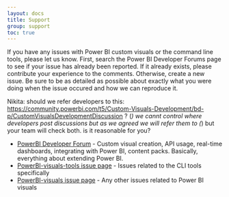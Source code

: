 ```yaml
---
layout: docs
title: Support
group: support
toc: true
---
```


If you have any issues with Power BI custom visuals or the command line tools, please let us know. First, search the Power BI Developer Forums page to see if your issue has already been reported. If it already exists, please contribute your experience to the comments. Otherwise, create a new issue. Be sure to be as detailed as possible about exactly what you were doing when the issue occured and how we can reproduce it.


Nikita: should we refer developers to this: https://community.powerbi.com/t5/Custom-Visuals-Development/bd-p/CustomVisualsDevelopmentDiscussion ? (*)
we cannt control where developers post discussions but as we agreed we will refer them to (*) but your team will check both. is it reasonable for you?

* [PowerBI Developer Forum](https://community.powerbi.com/t5/Developer/bd-p/Developer) - Custom visual creation, API usage, real-time dashboards, integrating with Power BI, content packs. Basically, everything about extending Power BI.
* [PowerBI-visuals-tools issue page](https://github.com/Microsoft/PowerBI-visuals-tools/issues) - Issues related to the CLI tools specifically
* [PowerBI-visuals issue page](https://github.com/Microsoft/PowerBI-visuals/issues) - Any other issues related to Power BI visuals
